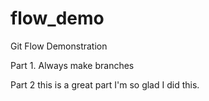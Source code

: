 # flow_demo
Git Flow Demonstration

Part 1. Always make branches

Part 2 this is a great part I'm so glad I did this.


